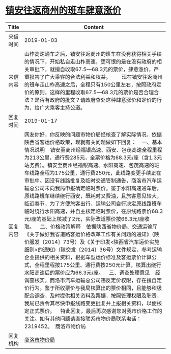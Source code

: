 # <a href="http://www.shangluo.gov.cn/zmhd/ldxxxx.jsp?urltype=leadermail.LeaderMailContentUrl&wbtreeid=1112&leadermailid=5103">镇安往返商州的班车肆意涨价</a>
| Title |                                                                                                                                                                                                                                                                                                                                                                        Content                                                                                                                                                                                                                                                                                                                                                                         |
|:-----:|--------------------------------------------------------------------------------------------------------------------------------------------------------------------------------------------------------------------------------------------------------------------------------------------------------------------------------------------------------------------------------------------------------------------------------------------------------------------------------------------------------------------------------------------------------------------------------------------------------------------------------------------------------------------------------------------------------------------------------------------------------|
| 来信时间  | 2019-01-03                                                                                                                                                                                                                                                                                                                                                                                                                                                                                                                                                                                                                                                                                                                                             |
| 来信内容  | 山柞高速通车之后，镇安往返商州的班车在没有获得相关手续的情况下，开始私自走山柞高速，更可恨的是在没有政府的相关审批下，就擅自收取67.5—68.3元的票价，肆意涨价，严重损害了广大乘客的合法利益和权益。        现在镇安往返商州的班车走山柞高速之后，全程只有150公里左右，按照政府定价的原则，这样的里程收取67.5—68.3元的票价是否合理合法？是否有政府的批文？请政府查处这种肆意涨价和定价的行为，给广大乘客主持公道。                                                                                                                                                                                                                                                                                                                                                                                                                                                                                                                                 |
| 回复时间  | 2019-01-17                                                                                                                                                                                                                                                                                                                                                                                                                                                                                                                                                                                                                                                                                                                                             |
| 回复内容  | 网友你好，你反映的问题市物价局经核查了解实际情况，依据陕西省客运价格政策，现就有关问题做如下回复：    一、基本情况说明    镇安至商州经福银高速、西安、包茂高速全程里程为213公里，通行费285元，全票价格为68.3元/座（含1.3元站务费）。镇安至商州经福银高速、水阳高速、包茂高速的班车线路全程为175公里，通行费250元，此线路变更手续正在审批中。因没有线路批复及临时交通管制通告，商洛市汽车运输总公司未向我局申报确定临时票价。鉴于水阳高速通车后，原线路班车继续绕行西安，既耗时又费油，且旅客意见较大，临近春节，为了方便旅客出行，运输公司自行决定原线路班车临时绕行水阳高速，并自主核定临时票价，在原线路票价68.3元/座的基础上核减了2元，实际改道票价按66.3元/座收取。    二、价格政策解释    依据陕西省物价局、交通运输厅《关于做好我省道路客运价格改革工作有关问题的通知》（陕价服发〔2014〕73号）及《关于印发<陕西省汽车运价实施细则>的通知》（陕交发〔2014〕36号）文件规定，参考运输企业提供的相关资料，根据车型运价标准及客运票价计算公式，全程里程按175公里、通行费按250元计算，核算出绕行水阳高速后的票价应为66.3元/座。    三、调查处理意见    经调查核实，商洛市汽车运输总公司违反定价权限，存在擅自定价行为。鉴于所收票价与我局核算出的票价相同，且能够积极配合调查，及时提供相关资料及票据，按照管理权限及职责，我局已责令其尽快申报线路变更批复并上报相关资料，以便核定正式票价。    特此回复，最后再次感谢您对我市价格工作的关注。如有其他问题请直接联系市物价局联系电话：2319452。  商洛市物价局 |
| 回复机构  | <a href="../../category/agencies/商洛市物价局.md">商洛市物价局</a>                                                                                                                                                                                                                                                                                                                                                                                                                                                                                                                                                                                                                                                                                                 |